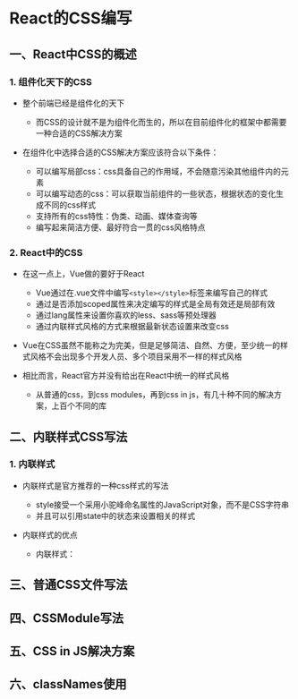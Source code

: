 # React的CSS编写

## 一、React中CSS的概述

### 1. 组件化天下的CSS

- 整个前端已经是组件化的天下
  - 而CSS的设计就不是为组件化而生的，所以在目前组件化的框架中都需要一种合适的CSS解决方案

- 在组件化中选择合适的CSS解决方案应该符合以下条件：
  - 可以编写局部css：css具备自己的作用域，不会随意污染其他组件内的元素
  - 可以编写动态的css：可以获取当前组件的一些状态，根据状态的变化生成不同的css样式
  - 支持所有的css特性：伪类、动画、媒体查询等
  - 编写起来简洁方便、最好符合一贯的css风格特点

### 2. React中的CSS

- 在这一点上，Vue做的要好于React
  - Vue通过在.vue文件中编写`<style></style>`标签来编写自己的样式
  - 通过是否添加scoped属性来决定编写的样式是全局有效还是局部有效
  - 通过lang属性来设置你喜欢的less、sass等预处理器
  - 通过内联样式风格的方式来根据最新状态设置来改变css

- Vue在CSS虽然不能称之为完美，但是足够简洁、自然、方便，至少统一的样式风格不会出现多个开发人员、多个项目采用不一样的样式风格

- 相比而言，React官方并没有给出在React中统一的样式风格
  - 从普通的css，到css modules，再到css in js，有几十种不同的解决方案，上百个不同的库

## 二、内联样式CSS写法

### 1. 内联样式

- 内联样式是官方推荐的一种css样式的写法
  - style接受一个采用小驼峰命名属性的JavaScript对象，而不是CSS字符串
  - 并且可以引用state中的状态来设置相关的样式

- 内联样式的优点
  - 内联样式：

## 三、普通CSS文件写法

## 四、CSSModule写法

## 五、CSS in JS解决方案

## 六、classNames使用
